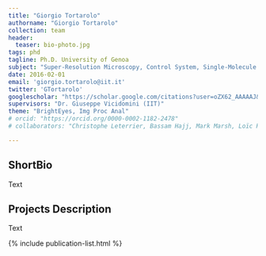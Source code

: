 ```yaml
---
title: "Giorgio Tortarolo"
authorname: "Giorgio Tortarolo"
collection: team
header:
  teaser: bio-photo.jpg
tags: phd
tagline: Ph.D. University of Genoa
subject: "Super-Resolution Microscopy, Control System, Single-Molecule Tracking"
date: 2016-02-01
email: 'giorgio.tortarolo@iit.it'
twitter: 'GTortarolo'
googlescholar: "https://scholar.google.com/citations?user=oZX62_AAAAAJ&hl=en"
supervisors: "Dr. Giuseppe Vicidomini (IIT)"
theme: "BrightEyes, Img Proc Anal"
# orcid: "https://orcid.org/0000-0002-1182-2478"
# collaborators: "Christophe Leterrier, Bassam Hajj, Mark Marsh, Loïc Royer, Joe Grove"

---
```


<h2>ShortBio</h2>
Text

<h2>Projects Description</h2>
Text

<!---{% include author-research-themes.html %}--->
<!---{% include team-member-collaborators.html %}--->
{% include publication-list.html %}
